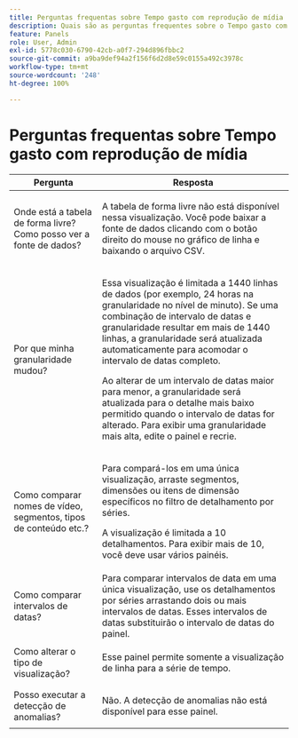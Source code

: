 ```yaml
---
title: Perguntas frequentas sobre Tempo gasto com reprodução de mídia
description: Quais são as perguntas frequentes sobre o Tempo gasto com reprodução de mídia?
feature: Panels
role: User, Admin
exl-id: 5778c030-6790-42cb-a0f7-294d896fbbc2
source-git-commit: a9ba9def94a2f156f6d2d8e59c0155a492c3978c
workflow-type: tm+mt
source-wordcount: '248'
ht-degree: 100%

---
```


# Perguntas frequentas sobre Tempo gasto com reprodução de mídia


| Pergunta | Resposta |
|---|---|
| Onde está a tabela de forma livre? Como posso ver a fonte de dados? | <p></p><p>A tabela de forma livre não está disponível nessa visualização. Você pode baixar a fonte de dados clicando com o botão direito do mouse no gráfico de linha e baixando o arquivo CSV.</p> |
| <p>Por que minha granularidade mudou?</p> | <p>Essa visualização é limitada a 1440 linhas de dados (por exemplo, 24 horas na granularidade no nível de minuto). Se uma combinação de intervalo de datas e granularidade resultar em mais de 1440 linhas, a granularidade será atualizada automaticamente para acomodar o intervalo de datas completo.</p><p></p><p>Ao alterar de um intervalo de datas maior para menor, a granularidade será atualizada para o detalhe mais baixo permitido quando o intervalo de datas for alterado. Para exibir uma granularidade mais alta, edite o painel e recrie.</p> |
| <p></p><p>Como comparar nomes de vídeo, segmentos, tipos de conteúdo etc.?</p> | <p>Para compará-los em uma única visualização, arraste segmentos, dimensões ou itens de dimensão específicos no filtro de detalhamento por séries.</p><p></p><p>A visualização é limitada a 10 detalhamentos. Para exibir mais de 10, você deve usar vários painéis.</p> |
| Como comparar intervalos de datas? | Para comparar intervalos de data em uma única visualização, use os detalhamentos por séries arrastando dois ou mais intervalos de datas. Esses intervalos de datas substituirão o intervalo de datas do painel. |
| Como alterar o tipo de visualização? | <p></p><p>Esse painel permite somente a visualização de linha para a série de tempo.</p> |
| Posso executar a detecção de anomalias? | <p></p><p>Não. A detecção de anomalias não está disponível para esse painel.</p> |
